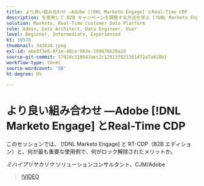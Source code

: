 ```yaml
---
title: より良い組み合わせ —Adobe [!DNL Marketo Engage] とReal-Time CDP
description: を使用して B2B キャンペーンを調整する方法を学ぶ [!DNL Marketo Engage] と RT-CDP（B2B エディション）
solution: Marketo, Real-Time Customer Data Platform
role: Admin, Data Architect, Data Engineer, User
level: Beginner, Intermediate, Experienced
kt: 10570
thumbnail: 343824.jpeg
exl-id: abe0f3e6-8f1e-40ce-903e-109076b29a28
source-git-commit: 1792dc318643aec2c12613f621361d72a7a918b1
workflow-type: tm+mt
source-wordcount: '58'
ht-degree: 0%

---
```


# より良い組み合わせ —Adobe [!DNL Marketo Engage] とReal-Time CDP

このセッションでは、 [!DNL Marketo Engage] と RT-CDP（B2B エディション）と、何が最も重要な使用例で、何がロック解除されたメリットか。

*ミハイプリサカリウ* ソリューションコンサルタント、CJM/Adobe

>[!VIDEO](https://video.tv.adobe.com/v/343824/?quality=12&learn=on)
